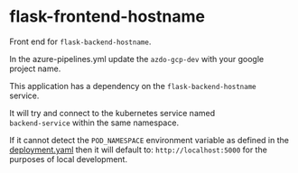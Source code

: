# flask-frontend-hostname
Front end for `flask-backend-hostname`.

In the azure-pipelines.yml update the `azdo-gcp-dev` with your google  
project name.

This application has a dependency on the `flask-backend-hostname`  
service.

It will try and connect to the kubernetes service named  
`backend-service` within the same namespace.

If it cannot detect the `POD_NAMESPACE` environment variable as defined
in the [deployment.yaml](deployment.yaml) then it will default to:
`http://localhost:5000` for the purposes of local development.